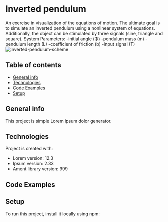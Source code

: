 # Inverted pendulum
An exercise in visualization of the equations of motion. The ultimate goal is to simulate an inverted pendulum using a nonlinear system of equations. Additionally, the object can be stimulated by three signals (sine, triangle and square). 
System Parameters:
 -initial angle (Φ)
 -pendulum mass (m)
 -pendulum length (L)
 -coefficient of friction (b)
 -input signal (Ƭ)
![inverted-pendulum-scheme](https://user-images.githubusercontent.com/61761700/153585942-91f47c08-8c66-4e9a-832b-45f1067d18e5.png)

## Table of contents
* [General info](#general-info)
* [Technologies](#technologies)
* [Code Examples](#code-Examples)
* [Setup](#setup)

## General info
This project is simple Lorem ipsum dolor generator.
	
## Technologies
Project is created with:
* Lorem version: 12.3
* Ipsum version: 2.33
* Ament library version: 999

## Code Examples
	
## Setup
To run this project, install it locally using npm:
